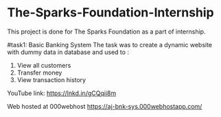 # The-Sparks-Foundation-Internship
This project is done for The Sparks Foundation as a part of internship.

#task1: Basic Banking System
The task was to create a dynamic website with dummy data in database and used to :
1) View all customers
2) Transfer money
3) View transaction history

YouTube link: https://lnkd.in/gCQqii8m

Web hosted at 000webhost
https://aj-bnk-sys.000webhostapp.com/
